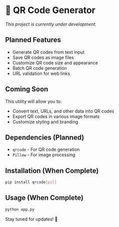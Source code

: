 # 📱 QR Code Generator

*This project is currently under development.*

## Planned Features

- Generate QR codes from text input
- Save QR codes as image files
- Customize QR code size and appearance
- Batch QR code generation
- URL validation for web links

## Coming Soon

This utility will allow you to:
- Convert text, URLs, and other data into QR codes
- Export QR codes in various image formats
- Customize styling and branding

## Dependencies (Planned)

- `qrcode` - For QR code generation
- `Pillow` - For image processing

## Installation (When Complete)

```bash
pip install qrcode[pil]
```

## Usage (When Complete)

```bash
python app.py
```

Stay tuned for updates! 🚧 